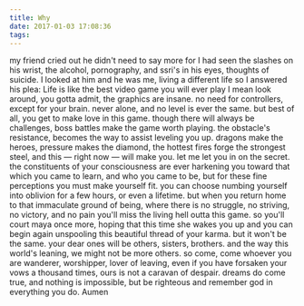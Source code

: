 ```yaml
---
title: Why
date: 2017-01-03 17:08:36
tags:
---
```


my friend cried out
he didn't need to say more
for I had seen the slashes on his wrist,
the alcohol, pornography,
and ssri's in his eyes,
thoughts of suicide.
I looked at him and he was me,
living a different life
so I answered his plea:
Life is like the best video game you will ever play
I mean look around,
you gotta admit,
the graphics are insane.
no need for controllers,
except for your brain.
never alone, 
and no level is ever the same.
but best of all,
you get to make love in this game.
though there will always be challenges,
boss battles make the game worth playing.
the obstacle's resistance, 
becomes the way to assist leveling you up. 
dragons make the heroes,
pressure makes the diamond,
the hottest fires forge the strongest steel,
and this — right now — will make you.
let me let you in on the secret.
the constituents of your consciousness
are ever harkening you
toward that which you came to learn,
and who you came to be,
but for these fine perceptions
you must make yourself fit.
you can choose
numbing yourself into oblivion
for a few hours,
or even a lifetime.
but when you return home
to that immaculate ground of being,
where there is no struggle,
no striving, no victory, and no pain
you'll miss the living hell outta this game.
so you'll court maya once more,
hoping that this time 
she wakes you up
and you can begin again unspooling
this beautiful thread of your karma.
but it won't be the same.
your dear ones will be others,
sisters, brothers.
and the way this world's leaning,
we might not be more others.
so come, come
whoever you are
wanderer, worshipper,
lover of leaving,
even if you have forsaken your vows
a thousand times,
ours is not a caravan of despair.
dreams do come true,
and nothing is impossible,
but be righteous
and remember god
in everything you do.
Aumen

